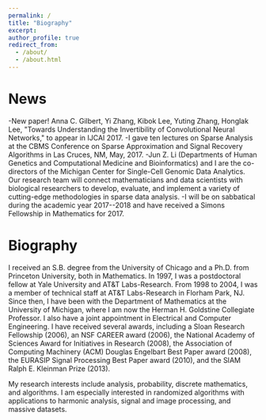 ```yaml
---
permalink: /
title: "Biography"
excerpt: 
author_profile: true
redirect_from: 
  - /about/
  - /about.html
---
```


News
=====

-New paper! Anna C. Gilbert, Yi Zhang, Kibok Lee, Yuting Zhang, Honglak Lee, "Towards Understanding the Invertibility of Convolutional Neural Networks," to appear in IJCAI 2017.
-I gave ten lectures on Sparse Analysis at the CBMS Conference on Sparse Approximation and Signal Recovery Algorithms in Las Cruces, NM, May, 2017.
-Jun Z. Li (Departments of Human Genetics and Computational Medicine and Bioinformatics) and I are the co-directors of the Michigan Center for Single-Cell Genomic Data Analytics. Our research team will connect mathematicians and data scientists with biological researchers to develop, evaluate, and implement a variety of cutting-edge methodologies in sparse data analysis.
-I will be on sabbatical during the academic year 2017--2018 and have received a Simons Fellowship in Mathematics for 2017.

Biography
=====
I received an S.B. degree from the University of Chicago and a Ph.D. from Princeton University, both in Mathematics. In 1997, I was a postdoctoral fellow at Yale University and AT&T Labs-Research. From 1998 to 2004, I was a member of technical staff at AT&T Labs-Research in Florham Park, NJ. Since then, I have been with the Department of Mathematics at the University of Michigan, where I am now the Herman H. Goldstine Collegiate Professor. I also have a joint appointment in Electrical and Computer Engineering. I have received several awards, including a Sloan Research Fellowship (2006), an NSF CAREER award (2006), the National Academy of Sciences Award for Initiatives in Research (2008), the Association of Computing Machinery (ACM) Douglas Engelbart Best Paper award (2008), the EURASIP Signal Processing Best Paper award (2010), and the SIAM Ralph E. Kleinman Prize (2013).

My research interests include analysis, probability, discrete mathematics, and algorithms. I am especially interested in randomized algorithms with applications to harmonic analysis, signal and image processing, and massive datasets.

